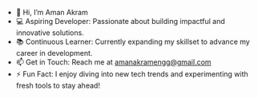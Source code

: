- 👋 Hi, I’m Aman Akram
- 💻 Aspiring Developer: Passionate about building impactful and innovative solutions.
- 📚 Continuous Learner: Currently expanding my skillset to advance my career in development.
- 📫 Get in Touch: Reach me at amanakramengg@gmail.com
- ⚡ Fun Fact: I enjoy diving into new tech trends and experimenting with fresh tools to stay ahead!






<!---
amanakram/amanakram is a ✨ special ✨ repository because its `README.md` (this file) appears on your GitHub profile.
You can click the Preview link to take a look at your changes.
--->
